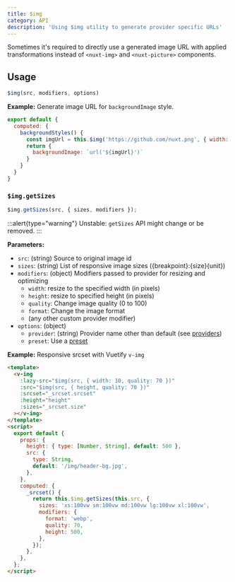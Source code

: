 ```yaml
---
title: $img
category: API
description: 'Using $img utility to generate provider specific URLs'
---
```


Sometimes it's required to directly use a generated image URL with applied transformations instead of `<nuxt-img>` and `<nuxt-picture>` components.

## Usage

```js
$img(src, modifiers, options)
```

**Example:** Generate image URL for `backgroundImage` style.

```js
export default {
  computed: {
    backgroundStyles() {
      const imgUrl = this.$img('https://github.com/nuxt.png', { width: 100 })
      return {
        backgroundImage: `url('${imgUrl}')`
      }
    }
  }
}
```

### `$img.getSizes`

```js
$img.getSizes(src, { sizes, modifiers });
```

:::alert{type="warning"}
Unstable: `getSizes` API might change or be removed.
:::

**Parameters:**

- `src`: (string) Source to original image id
- `sizes`: (string) List of responsive image sizes ({breakpoint}:{size}{unit})
- `modifiers`: (object) Modifiers passed to provider for resizing and optimizing
  - `width`: resize to the specified width (in pixels)
  - `height`: resize to specified height (in pixels)
  - `quality`: Change image quality (0 to 100)
  - `format`: Change the image format
  - (any other custom provider modifier)
- `options`: (object)
  - `provider`: (string) Provider name other than default (see [providers](https://image.nuxtjs.org/api/options#providers))
  - `preset`: Use a [preset](/api/options#presets)

**Example:** Responsive srcset with Vuetify `v-img`

```html
<template>
  <v-img
    :lazy-src="$img(src, { width: 10, quality: 70 })"
    :src="$img(src, { height, quality: 70 })"
    :srcset="_srcset.srcset"
    :height="height"
    :sizes="_srcset.size"
  ></v-img>
</template>
<script>
  export default {
    props: {
      height: { type: [Number, String], default: 500 },
      src: {
        type: String,
        default: '/img/header-bg.jpg',
      },
    },
    computed: {
      _srcset() {
        return this.$img.getSizes(this.src, {
          sizes: 'xs:100vw sm:100vw md:100vw lg:100vw xl:100vw',
          modifiers: {
            format: 'webp',
            quality: 70,
            height: 500,
          },
        });
      },
    },
  };
</script>
```
